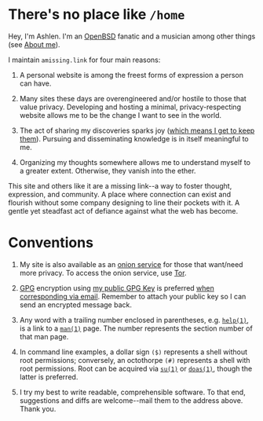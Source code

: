 # There's no place like `/home`

Hey, I'm Ashlen. I'm an [OpenBSD](https://www.openbsd.org/) fanatic and
a musician among other things (see [About me](/about-me.html)).

I maintain `amissing.link` for four main reasons:

1. A personal website is among the freest forms of expression a person
   can have.

1. Many sites these days are overengineered and/or hostile to those that
   value privacy. Developing and hosting a minimal, privacy-respecting
   website allows me to be the change I want to see in the world.

1. The act of sharing my discoveries sparks joy ([which means I get to
   keep them](https://knowyourmeme.com/memes/does-it-spark-joy)).
   Pursuing and disseminating knowledge is in itself meaningful to me.

1. Organizing my thoughts somewhere allows me to understand myself to a
   greater extent. Otherwise, they vanish into the ether.

This site and others like it are a missing link--a way to foster
thought, expression, and community. A place where connection can exist
and flourish without some company designing to line their pockets with
it. A gentle yet steadfast act of defiance against what the web has
become.

# Conventions

1. My site is also available as an [onion
   service](http://jentyxddh2rf47gd3e43kuebyn2xsv6h72gzh46oe4rxyovvm7xe5ead.onion/)
   for those that want/need more privacy. To access the onion service,
   use [Tor](https://www.torproject.org/).

1. [GPG](https://www.gnupg.org/ "GNU Privacy Guard") encryption using
   [my public GPG Key](pubkeys/eurydice.key) is preferred [when
   corresponding via email](mailto:eurydice@riseup.net
   "eurydice@riseup.net"). Remember to attach your public key so I can
   send an encrypted message back.

1. Any word with a trailing number enclosed in parentheses, e.g.
   [`help(1)`](https://man.openbsd.org/help), is a link to a
   [`man(1)`](https://man.openbsd.org/man) page. The number represents
   the section number of that man page.

1. In command line examples, a dollar sign `($)` represents a shell
   without root permissions; conversely, an octothorpe `(#)` represents
   a shell with root permissions. Root can be acquired via
   [`su(1)`](https://man.openbsd.org/su) or
   [`doas(1)`](https://man.openbsd.org/doas), though the latter is
   preferred.

1. I try my best to write readable, comprehensible software. To that
   end, suggestions and diffs are welcome--mail them to the address
   above. Thank you.
